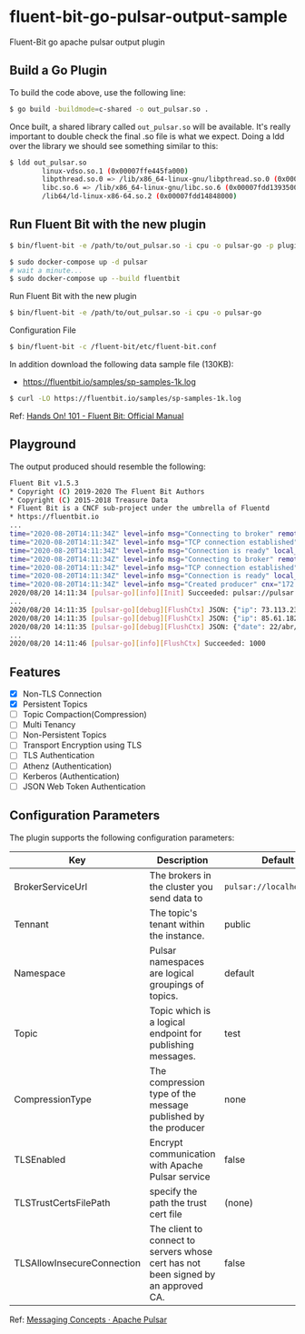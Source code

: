 # fluent-bit-go-pulsar-output-sample

Fluent-Bit go apache pulsar output plugin

## Build a Go Plugin

To build the code above, use the following line:

```sh
$ go build -buildmode=c-shared -o out_pulsar.so .
```

Once built, a shared library called `out_pulsar.so` will be available. It's really important to double check the final .so file is what we expect. Doing a ldd over the library we should see something similar to this:

```sh
$ ldd out_pulsar.so
        linux-vdso.so.1 (0x00007ffe445fa000)
        libpthread.so.0 => /lib/x86_64-linux-gnu/libpthread.so.0 (0x00007fdd13af6000)
        libc.so.6 => /lib/x86_64-linux-gnu/libc.so.6 (0x00007fdd13935000)
        /lib64/ld-linux-x86-64.so.2 (0x00007fdd14848000)
```

## Run Fluent Bit with the new plugin

```sh
$ bin/fluent-bit -e /path/to/out_pulsar.so -i cpu -o pulsar-go -p plugin_conf1=value1 ...
```


```sh
$ sudo docker-compose up -d pulsar
# wait a minute...
$ sudo docker-compose up --build fluentbit
```

Run Fluent Bit with the new plugin

```sh
$ bin/fluent-bit -e /path/to/out_pulsar.so -i cpu -o pulsar-go
```

Configuration File

```sh
$ bin/fluent-bit -c /fluent-bit/etc/fluent-bit.conf
```

In addition download the following data sample file (130KB):

- https://fluentbit.io/samples/sp-samples-1k.log

```sh
$ curl -LO https://fluentbit.io/samples/sp-samples-1k.log
```

Ref: [Hands On! 101 - Fluent Bit: Official Manual](https://docs.fluentbit.io/manual/stream-processing/getting-started/hands-on)

## Playground

The output produced should resemble the following:

```sh
Fluent Bit v1.5.3
* Copyright (C) 2019-2020 The Fluent Bit Authors
* Copyright (C) 2015-2018 Treasure Data
* Fluent Bit is a CNCF sub-project under the umbrella of Fluentd
* https://fluentbit.io
...
time="2020-08-20T14:11:34Z" level=info msg="Connecting to broker" remote_addr="pulsar://pulsar:6650"
time="2020-08-20T14:11:34Z" level=info msg="TCP connection established" local_addr="172.20.0.3:36542" remote_addr="pulsar://pulsar:6650"
time="2020-08-20T14:11:34Z" level=info msg="Connection is ready" local_addr="172.20.0.3:36542" remote_addr="pulsar://pulsar:6650"
time="2020-08-20T14:11:34Z" level=info msg="Connecting to broker" remote_addr="pulsar://pulsar:6650"
time="2020-08-20T14:11:34Z" level=info msg="TCP connection established" local_addr="172.20.0.3:36544" remote_addr="pulsar://pulsar:6650"
time="2020-08-20T14:11:34Z" level=info msg="Connection is ready" local_addr="172.20.0.3:36544" remote_addr="pulsar://pulsar:6650"
time="2020-08-20T14:11:34Z" level=info msg="Created producer" cnx="172.20.0.3:36544 -> 172.20.0.2:6650" producer_name=standalone-0-4 topic="persistent://public/default/test"
2020/08/20 14:11:34 [pulsar-go][info][Init] Succeeded: pulsar://pulsar:6650, test
...
2020/08/20 14:11:35 [pulsar-go][debug][FlushCtx] JSON: {"ip": 73.113.230.135, "word": balsamine, "country": Japan, "flag": false, "num": 96, "date": 22/abr/2019:12:43:51 -0600, }
2020/08/20 14:11:35 [pulsar-go][debug][FlushCtx] JSON: {"ip": 85.61.182.212, "word": elicits, "country": Argentina, "flag": true, "num": 73, "date": 22/abr/2019:12:43:52 -0600, }
2020/08/20 14:11:35 [pulsar-go][debug][FlushCtx] JSON: {"date": 22/abr/2019:12:43:52 -0600, "ip": 18.135.244.142, "word": chesil, "country": Argentina, "flag": true, "num": 19, }
...
2020/08/20 14:11:46 [pulsar-go][info][FlushCtx] Succeeded: 1000
```

## Features

- [X] Non-TLS Connection
- [X] Persistent Topics
- [ ] Topic Compaction(Compression)
- [ ] Multi Tenancy
- [ ] Non-Persistent Topics
- [ ] Transport Encryption using TLS
- [ ] TLS Authentication
- [ ] Athenz (Authentication)
- [ ] Kerberos (Authentication)
- [ ] JSON Web Token Authentication

## Configuration Parameters

The plugin supports the following configuration parameters:

Key                        | Description                                                                        | Default
-------------------------- | ---------------------------------------------------------------------------------- | -------------------------
BrokerServiceUrl           | The brokers in the cluster you send data to                                        | `pulsar://localhost:6650`
Tennant                    | The topic's tenant within the instance.                                            | public
Namespace                  | Pulsar namespaces are logical groupings of topics.                                 | default
Topic                      | Topic which is a logical endpoint for publishing messages.                         | test
CompressionType            | The compression type of the message published by the producer                      | none
TLSEnabled                 | Encrypt communication with Apache Pulsar service                                   | false
TLSTrustCertsFilePath      | specify the path the trust cert file                                               | (none)
TLSAllowInsecureConnection | The client to connect to servers whose cert has not been signed by an approved CA. | false

Ref: [Messaging Concepts · Apache Pulsar](https://pulsar.apache.org/docs/en/2.6.0/concepts-messaging/#topics)
